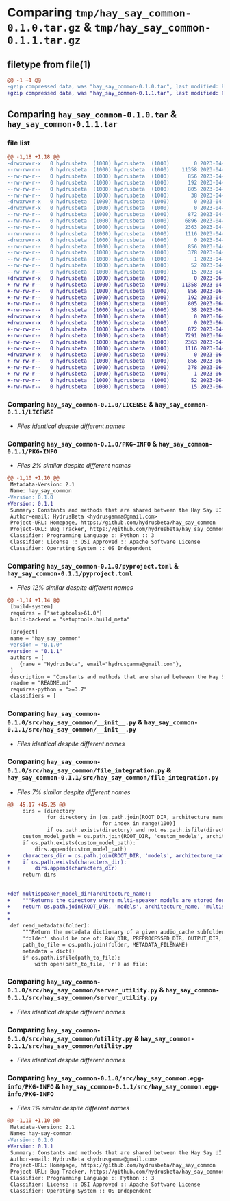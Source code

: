 # Comparing `tmp/hay_say_common-0.1.0.tar.gz` & `tmp/hay_say_common-0.1.1.tar.gz`

## filetype from file(1)

```diff
@@ -1 +1 @@
-gzip compressed data, was "hay_say_common-0.1.0.tar", last modified: Fri Apr 14 02:06:20 2023, max compression
+gzip compressed data, was "hay_say_common-0.1.1.tar", last modified: Fri Jun 30 19:27:13 2023, max compression
```

## Comparing `hay_say_common-0.1.0.tar` & `hay_say_common-0.1.1.tar`

### file list

```diff
@@ -1,18 +1,18 @@
-drwxrwxr-x   0 hydrusbeta  (1000) hydrusbeta  (1000)        0 2023-04-14 02:06:20.334288 hay_say_common-0.1.0/
--rw-rw-r--   0 hydrusbeta  (1000) hydrusbeta  (1000)    11358 2023-04-13 03:14:23.000000 hay_say_common-0.1.0/LICENSE
--rw-rw-r--   0 hydrusbeta  (1000) hydrusbeta  (1000)      856 2023-04-14 02:06:20.334288 hay_say_common-0.1.0/PKG-INFO
--rw-rw-r--   0 hydrusbeta  (1000) hydrusbeta  (1000)      192 2023-04-08 03:11:32.000000 hay_say_common-0.1.0/README.md
--rw-rw-r--   0 hydrusbeta  (1000) hydrusbeta  (1000)      805 2023-04-14 02:03:50.000000 hay_say_common-0.1.0/pyproject.toml
--rw-rw-r--   0 hydrusbeta  (1000) hydrusbeta  (1000)       38 2023-04-14 02:06:20.334288 hay_say_common-0.1.0/setup.cfg
-drwxrwxr-x   0 hydrusbeta  (1000) hydrusbeta  (1000)        0 2023-04-14 02:06:20.334288 hay_say_common-0.1.0/src/
-drwxrwxr-x   0 hydrusbeta  (1000) hydrusbeta  (1000)        0 2023-04-14 02:06:20.334288 hay_say_common-0.1.0/src/hay_say_common/
--rw-rw-r--   0 hydrusbeta  (1000) hydrusbeta  (1000)      872 2023-04-09 17:06:42.000000 hay_say_common-0.1.0/src/hay_say_common/__init__.py
--rw-rw-r--   0 hydrusbeta  (1000) hydrusbeta  (1000)     6896 2023-04-09 16:01:38.000000 hay_say_common-0.1.0/src/hay_say_common/file_integration.py
--rw-rw-r--   0 hydrusbeta  (1000) hydrusbeta  (1000)     2363 2023-04-08 04:46:20.000000 hay_say_common-0.1.0/src/hay_say_common/server_utility.py
--rw-rw-r--   0 hydrusbeta  (1000) hydrusbeta  (1000)     1116 2023-04-09 16:01:38.000000 hay_say_common-0.1.0/src/hay_say_common/utility.py
-drwxrwxr-x   0 hydrusbeta  (1000) hydrusbeta  (1000)        0 2023-04-14 02:06:20.334288 hay_say_common-0.1.0/src/hay_say_common.egg-info/
--rw-rw-r--   0 hydrusbeta  (1000) hydrusbeta  (1000)      856 2023-04-14 02:06:20.000000 hay_say_common-0.1.0/src/hay_say_common.egg-info/PKG-INFO
--rw-rw-r--   0 hydrusbeta  (1000) hydrusbeta  (1000)      378 2023-04-14 02:06:20.000000 hay_say_common-0.1.0/src/hay_say_common.egg-info/SOURCES.txt
--rw-rw-r--   0 hydrusbeta  (1000) hydrusbeta  (1000)        1 2023-04-14 02:06:20.000000 hay_say_common-0.1.0/src/hay_say_common.egg-info/dependency_links.txt
--rw-rw-r--   0 hydrusbeta  (1000) hydrusbeta  (1000)       52 2023-04-14 02:06:20.000000 hay_say_common-0.1.0/src/hay_say_common.egg-info/requires.txt
--rw-rw-r--   0 hydrusbeta  (1000) hydrusbeta  (1000)       15 2023-04-14 02:06:20.000000 hay_say_common-0.1.0/src/hay_say_common.egg-info/top_level.txt
+drwxrwxr-x   0 hydrusbeta  (1000) hydrusbeta  (1000)        0 2023-06-30 19:27:13.622933 hay_say_common-0.1.1/
+-rw-rw-r--   0 hydrusbeta  (1000) hydrusbeta  (1000)    11358 2023-04-13 03:14:23.000000 hay_say_common-0.1.1/LICENSE
+-rw-rw-r--   0 hydrusbeta  (1000) hydrusbeta  (1000)      856 2023-06-30 19:27:13.622933 hay_say_common-0.1.1/PKG-INFO
+-rw-rw-r--   0 hydrusbeta  (1000) hydrusbeta  (1000)      192 2023-04-08 03:11:32.000000 hay_say_common-0.1.1/README.md
+-rw-rw-r--   0 hydrusbeta  (1000) hydrusbeta  (1000)      805 2023-06-30 19:22:28.000000 hay_say_common-0.1.1/pyproject.toml
+-rw-rw-r--   0 hydrusbeta  (1000) hydrusbeta  (1000)       38 2023-06-30 19:27:13.622933 hay_say_common-0.1.1/setup.cfg
+drwxrwxr-x   0 hydrusbeta  (1000) hydrusbeta  (1000)        0 2023-06-30 19:27:13.622933 hay_say_common-0.1.1/src/
+drwxrwxr-x   0 hydrusbeta  (1000) hydrusbeta  (1000)        0 2023-06-30 19:27:13.622933 hay_say_common-0.1.1/src/hay_say_common/
+-rw-rw-r--   0 hydrusbeta  (1000) hydrusbeta  (1000)      872 2023-04-09 17:06:42.000000 hay_say_common-0.1.1/src/hay_say_common/__init__.py
+-rw-rw-r--   0 hydrusbeta  (1000) hydrusbeta  (1000)     7291 2023-06-26 03:44:42.000000 hay_say_common-0.1.1/src/hay_say_common/file_integration.py
+-rw-rw-r--   0 hydrusbeta  (1000) hydrusbeta  (1000)     2363 2023-04-08 04:46:20.000000 hay_say_common-0.1.1/src/hay_say_common/server_utility.py
+-rw-rw-r--   0 hydrusbeta  (1000) hydrusbeta  (1000)     1116 2023-04-09 16:01:38.000000 hay_say_common-0.1.1/src/hay_say_common/utility.py
+drwxrwxr-x   0 hydrusbeta  (1000) hydrusbeta  (1000)        0 2023-06-30 19:27:13.622933 hay_say_common-0.1.1/src/hay_say_common.egg-info/
+-rw-rw-r--   0 hydrusbeta  (1000) hydrusbeta  (1000)      856 2023-06-30 19:27:13.000000 hay_say_common-0.1.1/src/hay_say_common.egg-info/PKG-INFO
+-rw-rw-r--   0 hydrusbeta  (1000) hydrusbeta  (1000)      378 2023-06-30 19:27:13.000000 hay_say_common-0.1.1/src/hay_say_common.egg-info/SOURCES.txt
+-rw-rw-r--   0 hydrusbeta  (1000) hydrusbeta  (1000)        1 2023-06-30 19:27:13.000000 hay_say_common-0.1.1/src/hay_say_common.egg-info/dependency_links.txt
+-rw-rw-r--   0 hydrusbeta  (1000) hydrusbeta  (1000)       52 2023-06-30 19:27:13.000000 hay_say_common-0.1.1/src/hay_say_common.egg-info/requires.txt
+-rw-rw-r--   0 hydrusbeta  (1000) hydrusbeta  (1000)       15 2023-06-30 19:27:13.000000 hay_say_common-0.1.1/src/hay_say_common.egg-info/top_level.txt
```

### Comparing `hay_say_common-0.1.0/LICENSE` & `hay_say_common-0.1.1/LICENSE`

 * *Files identical despite different names*

### Comparing `hay_say_common-0.1.0/PKG-INFO` & `hay_say_common-0.1.1/PKG-INFO`

 * *Files 2% similar despite different names*

```diff
@@ -1,10 +1,10 @@
 Metadata-Version: 2.1
 Name: hay_say_common
-Version: 0.1.0
+Version: 0.1.1
 Summary: Constants and methods that are shared between the Hay Say UI and various Docker containers it communicates with.
 Author-email: HydrusBeta <hydrusgamma@gmail.com>
 Project-URL: Homepage, https://github.com/hydrusbeta/hay_say_common
 Project-URL: Bug Tracker, https://github.com/hydrusbeta/hay_say_common/issues
 Classifier: Programming Language :: Python :: 3
 Classifier: License :: OSI Approved :: Apache Software License
 Classifier: Operating System :: OS Independent
```

### Comparing `hay_say_common-0.1.0/pyproject.toml` & `hay_say_common-0.1.1/pyproject.toml`

 * *Files 12% similar despite different names*

```diff
@@ -1,14 +1,14 @@
 [build-system]
 requires = ["setuptools>61.0"]
 build-backend = "setuptools.build_meta"
 
 [project]
 name = "hay_say_common"
-version = "0.1.0"
+version = "0.1.1"
 authors = [
 	{name = "HydrusBeta", email="hydrusgamma@gmail.com"},
 ]
 description = "Constants and methods that are shared between the Hay Say UI and various Docker containers it communicates with."
 readme = "README.md"
 requires-python = ">=3.7"
 classifiers = [
```

### Comparing `hay_say_common-0.1.0/src/hay_say_common/__init__.py` & `hay_say_common-0.1.1/src/hay_say_common/__init__.py`

 * *Files identical despite different names*

### Comparing `hay_say_common-0.1.0/src/hay_say_common/file_integration.py` & `hay_say_common-0.1.1/src/hay_say_common/file_integration.py`

 * *Files 7% similar despite different names*

```diff
@@ -45,17 +45,25 @@
     dirs = [directory
             for directory in [os.path.join(ROOT_DIR, architecture_name + '_model_pack_' + str(index))
                               for index in range(100)]
             if os.path.exists(directory) and not os.path.isfile(directory)]
     custom_model_path = os.path.join(ROOT_DIR, 'custom_models', architecture_name)
     if os.path.exists(custom_model_path):
         dirs.append(custom_model_path)
+    characters_dir = os.path.join(ROOT_DIR, 'models', architecture_name, 'characters')
+    if os.path.exists(characters_dir):
+        dirs.append(characters_dir)
     return dirs
 
 
+def multispeaker_model_dir(architecture_name):
+    """Returns the directory where multi-speaker models are stored for the given architecture."""
+    return os.path.join(ROOT_DIR, 'models', architecture_name, 'multispeaker_models')
+
+
 def read_metadata(folder):
     """Return the metadata dictionary of a given audio_cache subfolder.
     'folder' should be one of: RAW_DIR, PREPROCESSED_DIR, OUTPUT_DIR, or POSTPROCESSED_DIR."""
     path_to_file = os.path.join(folder, METADATA_FILENAME)
     metadata = dict()
     if os.path.isfile(path_to_file):
         with open(path_to_file, 'r') as file:
```

### Comparing `hay_say_common-0.1.0/src/hay_say_common/server_utility.py` & `hay_say_common-0.1.1/src/hay_say_common/server_utility.py`

 * *Files identical despite different names*

### Comparing `hay_say_common-0.1.0/src/hay_say_common/utility.py` & `hay_say_common-0.1.1/src/hay_say_common/utility.py`

 * *Files identical despite different names*

### Comparing `hay_say_common-0.1.0/src/hay_say_common.egg-info/PKG-INFO` & `hay_say_common-0.1.1/src/hay_say_common.egg-info/PKG-INFO`

 * *Files 1% similar despite different names*

```diff
@@ -1,10 +1,10 @@
 Metadata-Version: 2.1
 Name: hay-say-common
-Version: 0.1.0
+Version: 0.1.1
 Summary: Constants and methods that are shared between the Hay Say UI and various Docker containers it communicates with.
 Author-email: HydrusBeta <hydrusgamma@gmail.com>
 Project-URL: Homepage, https://github.com/hydrusbeta/hay_say_common
 Project-URL: Bug Tracker, https://github.com/hydrusbeta/hay_say_common/issues
 Classifier: Programming Language :: Python :: 3
 Classifier: License :: OSI Approved :: Apache Software License
 Classifier: Operating System :: OS Independent
```

